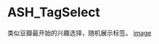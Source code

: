 # ASH_TagSelect
类似豆瓣最开始的兴趣选择，随机展示标签。
[image](https://github.com/wu736139669/ASH_TagSelect/blob/master/ASH_TagSelect/001.png)
